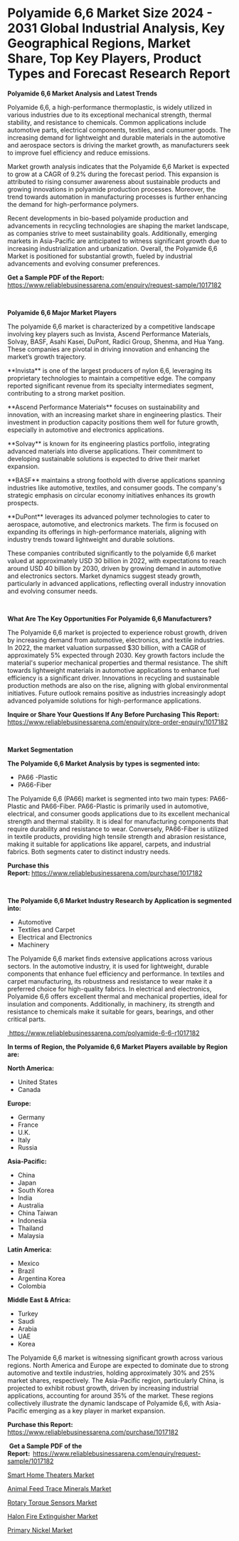 <p><h1>Polyamide 6,6 Market Size 2024 - 2031 Global Industrial Analysis, Key Geographical Regions, Market Share, Top Key Players, Product Types and Forecast Research Report</h1></p><p><strong>Polyamide 6,6 Market Analysis and Latest Trends</strong></p>
<p><p>Polyamide 6,6, a high-performance thermoplastic, is widely utilized in various industries due to its exceptional mechanical strength, thermal stability, and resistance to chemicals. Common applications include automotive parts, electrical components, textiles, and consumer goods. The increasing demand for lightweight and durable materials in the automotive and aerospace sectors is driving the market growth, as manufacturers seek to improve fuel efficiency and reduce emissions.</p><p>Market growth analysis indicates that the Polyamide 6,6 Market is expected to grow at a CAGR of 9.2% during the forecast period. This expansion is attributed to rising consumer awareness about sustainable products and growing innovations in polyamide production processes. Moreover, the trend towards automation in manufacturing processes is further enhancing the demand for high-performance polymers.</p><p>Recent developments in bio-based polyamide production and advancements in recycling technologies are shaping the market landscape, as companies strive to meet sustainability goals. Additionally, emerging markets in Asia-Pacific are anticipated to witness significant growth due to increasing industrialization and urbanization. Overall, the Polyamide 6,6 Market is positioned for substantial growth, fueled by industrial advancements and evolving consumer preferences.</p></p>
<p><strong>Get a Sample PDF of the Report:&nbsp;</strong> <a href="https://www.reliablebusinessarena.com/enquiry/request-sample/1017182">https://www.reliablebusinessarena.com/enquiry/request-sample/1017182</a></p>
<p>&nbsp;</p>
<p><strong>Polyamide 6,6 Major Market Players</strong></p>
<p><p>The polyamide 6,6 market is characterized by a competitive landscape involving key players such as Invista, Ascend Performance Materials, Solvay, BASF, Asahi Kasei, DuPont, Radici Group, Shenma, and Hua Yang. These companies are pivotal in driving innovation and enhancing the market’s growth trajectory.</p><p>**Invista** is one of the largest producers of nylon 6,6, leveraging its proprietary technologies to maintain a competitive edge. The company reported significant revenue from its specialty intermediates segment, contributing to a strong market position. </p><p>**Ascend Performance Materials** focuses on sustainability and innovation, with an increasing market share in engineering plastics. Their investment in production capacity positions them well for future growth, especially in automotive and electronics applications.</p><p>**Solvay** is known for its engineering plastics portfolio, integrating advanced materials into diverse applications. Their commitment to developing sustainable solutions is expected to drive their market expansion.</p><p>**BASF** maintains a strong foothold with diverse applications spanning industries like automotive, textiles, and consumer goods. The company's strategic emphasis on circular economy initiatives enhances its growth prospects.</p><p>**DuPont** leverages its advanced polymer technologies to cater to aerospace, automotive, and electronics markets. The firm is focused on expanding its offerings in high-performance materials, aligning with industry trends toward lightweight and durable solutions.</p><p>These companies contributed significantly to the polyamide 6,6 market valued at approximately USD 30 billion in 2022, with expectations to reach around USD 40 billion by 2030, driven by growing demand in automotive and electronics sectors. Market dynamics suggest steady growth, particularly in advanced applications, reflecting overall industry innovation and evolving consumer needs.</p></p>
<p>&nbsp;</p>
<p><strong>What Are The Key Opportunities For Polyamide 6,6 Manufacturers?</strong></p>
<p><p>The Polyamide 6,6 market is projected to experience robust growth, driven by increasing demand from automotive, electronics, and textile industries. In 2022, the market valuation surpassed $30 billion, with a CAGR of approximately 5% expected through 2030. Key growth factors include the material's superior mechanical properties and thermal resistance. The shift towards lightweight materials in automotive applications to enhance fuel efficiency is a significant driver. Innovations in recycling and sustainable production methods are also on the rise, aligning with global environmental initiatives. Future outlook remains positive as industries increasingly adopt advanced polyamide solutions for high-performance applications.</p></p>
<p><strong>Inquire or Share Your Questions If Any Before Purchasing This Report:</strong> <a href="https://www.reliablebusinessarena.com/enquiry/pre-order-enquiry/1017182">https://www.reliablebusinessarena.com/enquiry/pre-order-enquiry/1017182</a></p>
<p>&nbsp;</p>
<p><strong>Market Segmentation</strong></p>
<p><strong>The Polyamide 6,6 Market Analysis by types is segmented into:</strong></p>
<p><ul><li>PA66 -Plastic</li><li>PA66-Fiber</li></ul></p>
<p><p>The Polyamide 6,6 (PA66) market is segmented into two main types: PA66-Plastic and PA66-Fiber. PA66-Plastic is primarily used in automotive, electrical, and consumer goods applications due to its excellent mechanical strength and thermal stability. It is ideal for manufacturing components that require durability and resistance to wear. Conversely, PA66-Fiber is utilized in textile products, providing high tensile strength and abrasion resistance, making it suitable for applications like apparel, carpets, and industrial fabrics. Both segments cater to distinct industry needs.</p></p>
<p><strong>Purchase this Report:&nbsp;</strong><a href="https://www.reliablebusinessarena.com/purchase/1017182">https://www.reliablebusinessarena.com/purchase/1017182</a></p>
<p>&nbsp;</p>
<p><strong>The Polyamide 6,6 Market Industry Research by Application is segmented into:</strong></p>
<p><ul><li>Automotive</li><li>Textiles and Carpet</li><li>Electrical and Electronics</li><li>Machinery</li></ul></p>
<p><p>The Polyamide 6,6 market finds extensive applications across various sectors. In the automotive industry, it is used for lightweight, durable components that enhance fuel efficiency and performance. In textiles and carpet manufacturing, its robustness and resistance to wear make it a preferred choice for high-quality fabrics. In electrical and electronics, Polyamide 6,6 offers excellent thermal and mechanical properties, ideal for insulation and components. Additionally, in machinery, its strength and resistance to chemicals make it suitable for gears, bearings, and other critical parts.</p></p>
<p><a href="https://www.reliablebusinessarena.com/polyamide-6-6-r1017182">&nbsp;https://www.reliablebusinessarena.com/polyamide-6-6-r1017182</a></p>
<p><strong>In terms of Region, the Polyamide 6,6 Market Players available by Region are:</strong></p>
<p>
    <p> <strong> North America: </strong>
        <ul>
            <li>United States</li>
            <li>Canada</li>
        </ul>
        </p> 
    <p> <strong> Europe: </strong>
        <ul>
            <li>Germany</li>
            <li>France</li>
            <li>U.K.</li>
            <li>Italy</li>
            <li>Russia</li>
        </ul>
        </p> 
    <p> <strong> Asia-Pacific: </strong>
        <ul>
            <li>China</li>
            <li>Japan</li>
            <li>South Korea</li>
            <li>India</li>
            <li>Australia</li>
            <li>China Taiwan</li>
            <li>Indonesia</li>
            <li>Thailand</li>
            <li>Malaysia</li>
        </ul>
        </p> 
    <p> <strong> Latin America: </strong>
        <ul>
            <li>Mexico</li>
            <li>Brazil</li>
            <li>Argentina Korea</li>
            <li>Colombia</li>
        </ul>
        </p> 
    <p> <strong> Middle East & Africa: </strong>
        <ul>
            <li>Turkey</li>
            <li>Saudi</li>
            <li>Arabia</li>
            <li>UAE</li>
            <li>Korea</li>
        </ul>
    </p>
    </p>
<p><p>The Polyamide 6,6 market is witnessing significant growth across various regions. North America and Europe are expected to dominate due to strong automotive and textile industries, holding approximately 30% and 25% market shares, respectively. The Asia-Pacific region, particularly China, is projected to exhibit robust growth, driven by increasing industrial applications, accounting for around 35% of the market. These regions collectively illustrate the dynamic landscape of Polyamide 6,6, with Asia-Pacific emerging as a key player in market expansion.</p></p>
<p><strong>Purchase this Report: </strong><a href="https://www.reliablebusinessarena.com/purchase/1017182">https://www.reliablebusinessarena.com/purchase/1017182</a></p>
<p>&nbsp;<strong>Get a Sample PDF of the Report:&nbsp;&nbsp;</strong><a href="https://www.reliablebusinessarena.com/enquiry/request-sample/1017182">https://www.reliablebusinessarena.com/enquiry/request-sample/1017182</a></p>
<p><strong></strong></p>
<p><p><a href="https://www.linkedin.com/pulse/how-smart-home-theaters-market-evolved-key-trends-regional-dynamics-7l2fe?trackingId=CTC57zFDTKepjt75KtNfTA%3D%3D">Smart Home Theaters Market</a></p><p><a href="https://issuu.com/reportprime-2/docs/animal-feed-trace-minerals-market-s_93ab43b05735dc">Animal Feed Trace Minerals Market</a></p><p><a href="https://medium.com/@philipwolf61/in-the-rotary-torque-sensors-market-the-main-focus-is-on-keeping-costs-low-and-getting-the-most-0e5073c90da8">Rotary Torque Sensors Market</a></p><p><a href="https://www.linkedin.com/pulse/strategic-roadmap-global-halon-fire-extinguisher-market-insights-xj5ye?trackingId=IzA8EAROQsWSPFPrNJdnDQ%3D%3D">Halon Fire Extinguisher Market</a></p><p><a href="https://issuu.com/reportprime-2/docs/primary-nickel-market-size-2030.ppt_ba0c514e176aa9">Primary Nickel Market</a></p></p>